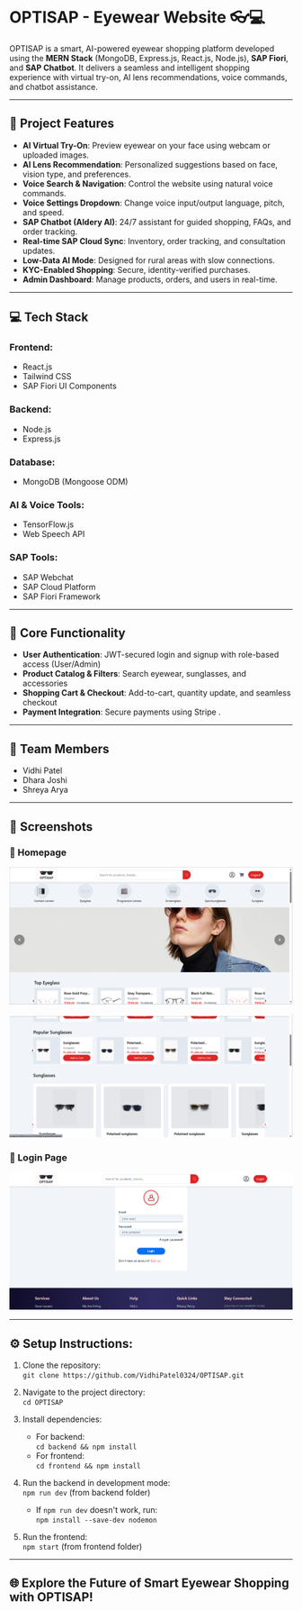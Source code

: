 # OPTISAP - Eyewear Website 👓💻

OPTISAP is a smart, AI-powered eyewear shopping platform developed using the **MERN Stack** (MongoDB, Express.js, React.js, Node.js), **SAP Fiori**, and **SAP Chatbot**. It delivers a seamless and intelligent shopping experience with virtual try-on, AI lens recommendations, voice commands, and chatbot assistance.

---

## 🚀 Project Features

- **AI Virtual Try-On**: Preview eyewear on your face using webcam or uploaded images.
- **AI Lens Recommendation**: Personalized suggestions based on face, vision type, and preferences.
- **Voice Search & Navigation**: Control the website using natural voice commands.
- **Voice Settings Dropdown**: Change voice input/output language, pitch, and speed.
- **SAP Chatbot (Aldery AI)**: 24/7 assistant for guided shopping, FAQs, and order tracking.
- **Real-time SAP Cloud Sync**: Inventory, order tracking, and consultation updates.
- **Low-Data AI Mode**: Designed for rural areas with slow connections.
- **KYC-Enabled Shopping**: Secure, identity-verified purchases.
- **Admin Dashboard**: Manage products, orders, and users in real-time.

---

## 💻 Tech Stack

### Frontend:
- React.js
- Tailwind CSS
- SAP Fiori UI Components

### Backend:
- Node.js
- Express.js

### Database:
- MongoDB (Mongoose ODM)

### AI & Voice Tools:
- TensorFlow.js
- Web Speech API

### SAP Tools:
- SAP Webchat 
- SAP Cloud Platform
- SAP Fiori Framework

---

## 🔑 Core Functionality

- **User Authentication**: JWT-secured login and signup with role-based access (User/Admin)
- **Product Catalog & Filters**: Search eyewear, sunglasses, and accessories
- **Shopping Cart & Checkout**: Add-to-cart, quantity update, and seamless checkout
- **Payment Integration**: Secure payments using Stripe .

---

## 👥 Team Members

- Vidhi Patel
- Dhara Joshi
- Shreya Arya

---

## 📸 Screenshots

### 🔹 Homepage
![Homepage](https://github.com/VidhiPatel0324/OPTISAP/blob/3508a12c9122f0045d26273492a75140190f8b3f/Screenshot%202025-03-28%20162403.png)

![Homepage2](https://github.com/VidhiPatel0324/OPTISAP/blob/bfd3cfea5226b704f8033e614ab18012bfdffdd3/Screenshot%202025-03-28%20162413.png)

### 🔹 Login Page
![Loginpage](https://github.com/VidhiPatel0324/OPTISAP/blob/a09879d808b1b58eb5a949d7a635c1db1878f5cb/Screenshot%202025-03-28%20162341.png)

---

## ⚙️ Setup Instructions:

1. Clone the repository:  
   `git clone https://github.com/VidhiPatel0324/OPTISAP.git`

2. Navigate to the project directory:  
   `cd OPTISAP`

3. Install dependencies:
   - For backend:  
     `cd backend && npm install`
   - For frontend:  
     `cd frontend && npm install`

4. Run the backend in development mode:  
   `npm run dev` (from backend folder)  
   - If `npm run dev` doesn't work, run:  
     `npm install --save-dev nodemon`

5. Run the frontend:  
   `npm start` (from frontend folder)

---

## 🌐 Explore the Future of Smart Eyewear Shopping with OPTISAP!

